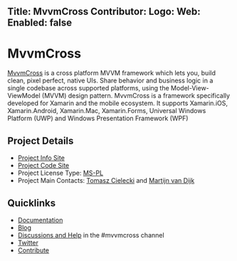 Title: MvvmCross
Contributor:
Logo:
Web:
Enabled: false
---
# MvvmCross

[MvvmCross](https://mvvmcross.com) is a cross platform MVVM framework which lets you, build clean, pixel perfect, native UIs. 
Share behavior and business logic in a single codebase across supported platforms, using the Model-View-ViewModel (MVVM) design pattern. 
MvvmCross is a framework specifically developed for Xamarin and the mobile ecosystem. It supports Xamarin.iOS, 
Xamarin.Android, Xamarin.Mac, Xamarin.Forms, Universal Windows Platform (UWP) and Windows Presentation Framework (WPF)

## Project Details

* [Project Info Site](https://mvvmcross.com)
* [Project Code Site](https://github.com/MvvmCross/)
* Project License Type: [MS-PL](https://github.com/MvvmCross/MvvmCross/blob/develop/LICENSE)
* Project Main Contacts: [Tomasz Cielecki](https://github.com/cheesebaron) and [Martijn van Dijk](https://github.com/martijn00)

## Quicklinks

* [Documentation](https://www.mvvmcross.com/documentation/)
* [Blog](https://www.mvvmcross.com/blog/)
* [Discussions and Help](https://xamarinchat.herokuapp.com/) in the #mvvmcross channel
* [Twitter](https://twitter.com/mvvmcross)
* [Contribute](https://github.com/MvvmCross/MvvmCross/blob/develop/README.md)

